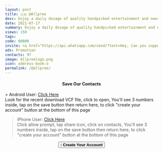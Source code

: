```yaml
---
layout: post
title: 🇯🇲 @Allpree 
desc: Enjoy a daily dosage of quality handpicked entertainment and news Via our WhatsApp Status updates
date: 2021-07-17
summary: Enjoy a daily dosage of quality handpicked entertainment and news Via your WhatsApp Status, my iD code is 00000 I'm a proud member since
views: 150
tags: 
code: 00000
invite: <a href="https://api.whatsapp.com/send/?text=Hey, Can you support this - WatsApp Tv - Using my link 🔗 below%0A%0A👉 https://www.watsapp.tv/@allpree%20" class="page-scroll">Invite Friends</a>
ads: Promotion
contacts: 97
image: Allpreelogo.png
icon: address-book-o
permalink: /@allpree/
---
```


<center><H4>Save Our Contacts</H4></center>
><i class="fa fa-android"></i> Android User: <a href="/watsapptv.vcf" target="_blank" class="page-scroll">Click Here</a><br>Look for the recent download VCF file, click to open, You'll see 3 numbers inside, tap on the save button then return here, to click "create your account" button at the bottom of this page

><i class="fa fa-apple"></i> iPhone User: <a href="/watsapptv.vcf" target="_blank" class="page-scroll">Click Here</a><br>Click allow prompt, tap share icon, click on contacts, You'll see 3 numbers inside, tap on the save button then return here, to click "create your account" button at the bottom of this page
   
<center><a href="/@allpree/signup" class="page-scroll"><button class="btn btn-outline btn-xl" id="#signup"><strong><i class="fa fa-address-book-o"></i> : Create Your Account</strong></button></a></center>
                             
